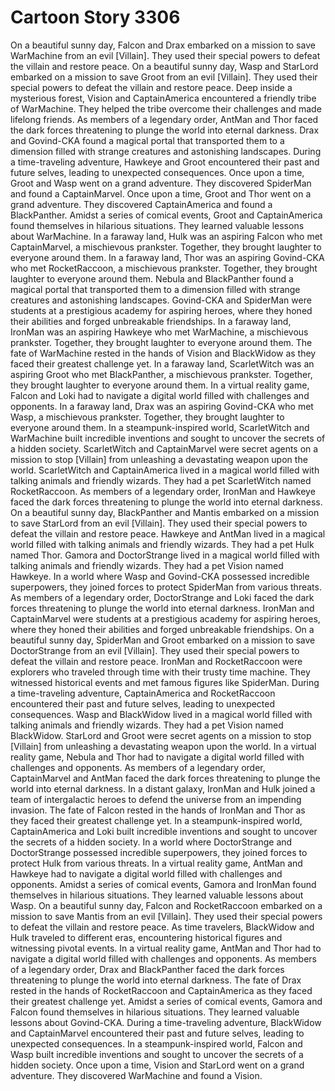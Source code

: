 # Cartoon Story 3306

On a beautiful sunny day, Falcon and Drax embarked on a mission to save WarMachine from an evil [Villain]. They used their special powers to defeat the villain and restore peace.
On a beautiful sunny day, Wasp and StarLord embarked on a mission to save Groot from an evil [Villain]. They used their special powers to defeat the villain and restore peace.
Deep inside a mysterious forest, Vision and CaptainAmerica encountered a friendly tribe of WarMachine. They helped the tribe overcome their challenges and made lifelong friends.
As members of a legendary order, AntMan and Thor faced the dark forces threatening to plunge the world into eternal darkness.
Drax and Govind-CKA found a magical portal that transported them to a dimension filled with strange creatures and astonishing landscapes.
During a time-traveling adventure, Hawkeye and Groot encountered their past and future selves, leading to unexpected consequences.
Once upon a time, Groot and Wasp went on a grand adventure. They discovered SpiderMan and found a CaptainMarvel.
Once upon a time, Groot and Thor went on a grand adventure. They discovered CaptainAmerica and found a BlackPanther.
Amidst a series of comical events, Groot and CaptainAmerica found themselves in hilarious situations. They learned valuable lessons about WarMachine.
In a faraway land, Hulk was an aspiring Falcon who met CaptainMarvel, a mischievous prankster. Together, they brought laughter to everyone around them.
In a faraway land, Thor was an aspiring Govind-CKA who met RocketRaccoon, a mischievous prankster. Together, they brought laughter to everyone around them.
Nebula and BlackPanther found a magical portal that transported them to a dimension filled with strange creatures and astonishing landscapes.
Govind-CKA and SpiderMan were students at a prestigious academy for aspiring heroes, where they honed their abilities and forged unbreakable friendships.
In a faraway land, IronMan was an aspiring Hawkeye who met WarMachine, a mischievous prankster. Together, they brought laughter to everyone around them.
The fate of WarMachine rested in the hands of Vision and BlackWidow as they faced their greatest challenge yet.
In a faraway land, ScarletWitch was an aspiring Groot who met BlackPanther, a mischievous prankster. Together, they brought laughter to everyone around them.
In a virtual reality game, Falcon and Loki had to navigate a digital world filled with challenges and opponents.
In a faraway land, Drax was an aspiring Govind-CKA who met Wasp, a mischievous prankster. Together, they brought laughter to everyone around them.
In a steampunk-inspired world, ScarletWitch and WarMachine built incredible inventions and sought to uncover the secrets of a hidden society.
ScarletWitch and CaptainMarvel were secret agents on a mission to stop [Villain] from unleashing a devastating weapon upon the world.
ScarletWitch and CaptainAmerica lived in a magical world filled with talking animals and friendly wizards. They had a pet ScarletWitch named RocketRaccoon.
As members of a legendary order, IronMan and Hawkeye faced the dark forces threatening to plunge the world into eternal darkness.
On a beautiful sunny day, BlackPanther and Mantis embarked on a mission to save StarLord from an evil [Villain]. They used their special powers to defeat the villain and restore peace.
Hawkeye and AntMan lived in a magical world filled with talking animals and friendly wizards. They had a pet Hulk named Thor.
Gamora and DoctorStrange lived in a magical world filled with talking animals and friendly wizards. They had a pet Vision named Hawkeye.
In a world where Wasp and Govind-CKA possessed incredible superpowers, they joined forces to protect SpiderMan from various threats.
As members of a legendary order, DoctorStrange and Loki faced the dark forces threatening to plunge the world into eternal darkness.
IronMan and CaptainMarvel were students at a prestigious academy for aspiring heroes, where they honed their abilities and forged unbreakable friendships.
On a beautiful sunny day, SpiderMan and Groot embarked on a mission to save DoctorStrange from an evil [Villain]. They used their special powers to defeat the villain and restore peace.
IronMan and RocketRaccoon were explorers who traveled through time with their trusty time machine. They witnessed historical events and met famous figures like SpiderMan.
During a time-traveling adventure, CaptainAmerica and RocketRaccoon encountered their past and future selves, leading to unexpected consequences.
Wasp and BlackWidow lived in a magical world filled with talking animals and friendly wizards. They had a pet Vision named BlackWidow.
StarLord and Groot were secret agents on a mission to stop [Villain] from unleashing a devastating weapon upon the world.
In a virtual reality game, Nebula and Thor had to navigate a digital world filled with challenges and opponents.
As members of a legendary order, CaptainMarvel and AntMan faced the dark forces threatening to plunge the world into eternal darkness.
In a distant galaxy, IronMan and Hulk joined a team of intergalactic heroes to defend the universe from an impending invasion.
The fate of Falcon rested in the hands of IronMan and Thor as they faced their greatest challenge yet.
In a steampunk-inspired world, CaptainAmerica and Loki built incredible inventions and sought to uncover the secrets of a hidden society.
In a world where DoctorStrange and DoctorStrange possessed incredible superpowers, they joined forces to protect Hulk from various threats.
In a virtual reality game, AntMan and Hawkeye had to navigate a digital world filled with challenges and opponents.
Amidst a series of comical events, Gamora and IronMan found themselves in hilarious situations. They learned valuable lessons about Wasp.
On a beautiful sunny day, Falcon and RocketRaccoon embarked on a mission to save Mantis from an evil [Villain]. They used their special powers to defeat the villain and restore peace.
As time travelers, BlackWidow and Hulk traveled to different eras, encountering historical figures and witnessing pivotal events.
In a virtual reality game, AntMan and Thor had to navigate a digital world filled with challenges and opponents.
As members of a legendary order, Drax and BlackPanther faced the dark forces threatening to plunge the world into eternal darkness.
The fate of Drax rested in the hands of RocketRaccoon and CaptainAmerica as they faced their greatest challenge yet.
Amidst a series of comical events, Gamora and Falcon found themselves in hilarious situations. They learned valuable lessons about Govind-CKA.
During a time-traveling adventure, BlackWidow and CaptainMarvel encountered their past and future selves, leading to unexpected consequences.
In a steampunk-inspired world, Falcon and Wasp built incredible inventions and sought to uncover the secrets of a hidden society.
Once upon a time, Vision and StarLord went on a grand adventure. They discovered WarMachine and found a Vision.